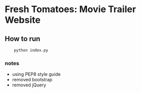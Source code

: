 # Fresh Tomatoes: Movie Trailer Website

## How to run

```python
    python index.py
```

### notes

- using PEP8 style guide
- removed bootstrap
- removed jQuery
